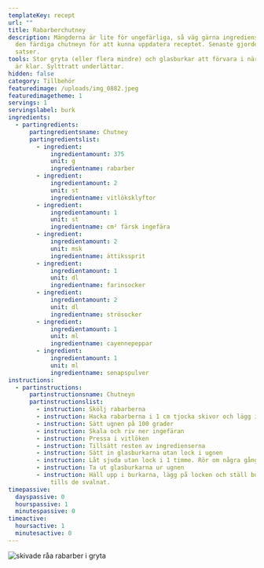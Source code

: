 ```yaml
---
templateKey: recept
url: ""
title: Rabarberchutney
description: Mängderna är lite för ungefärliga, så väg gärna ingredienserna och
  den färdiga chutneyn för att kunna uppdatera receptet. Senaste gjorde vi 8
  satser.
tools: Stor gryta (eller flera mindre) och glasburkar att förvara i när chutneyn
  är klar. Sylttratt underlättar.
hidden: false
category: Tillbehör
featuredimage: /uploads/img_0882.jpeg
featuredimagetheme: 1
servings: 1
servingslabel: burk
ingredients:
  - partingredients:
      partingredientsname: Chutney
      partingredientslist:
        - ingredient:
            ingredientamount: 375
            unit: g
            ingredientname: rabarber
        - ingredient:
            ingredientamount: 2
            unit: st
            ingredientname: vitlöksklyftor
        - ingredient:
            ingredientamount: 1
            unit: st
            ingredientname: cm² färsk ingefära
        - ingredient:
            ingredientamount: 2
            unit: msk
            ingredientname: ättikssprit
        - ingredient:
            ingredientamount: 1
            unit: dl
            ingredientname: farinsocker
        - ingredient:
            ingredientamount: 2
            unit: dl
            ingredientname: strösocker
        - ingredient:
            ingredientamount: 1
            unit: ml
            ingredientname: cayennepeppar
        - ingredient:
            ingredientamount: 1
            unit: ml
            ingredientname: senapspulver
instructions:
  - partinstructions:
      partinstructionsname: Chutneyn
      partinstructionslist:
        - instruction: Skölj rabarberna
        - instruction: Hacka rabarberna i 1 cm tjocka skivor och lägg i grytan
        - instruction: Sätt ugnen på 100 grader
        - instruction: Skala och riv ner ingefäran
        - instruction: Pressa i vitlöken
        - instruction: Tillsätt resten av ingredienserna
        - instruction: Sätt in glasburkarna utan lock i ugnen
        - instruction: Låt sjuda utan lock i 1 timme. Rör om några gånger under tiden.
        - instruction: Ta ut glasburkarna ur ugnen
        - instruction: Häll upp i burkarna, lägg på locken och ställ burkarna upp-och-ner
            tills de svalnat.
timepassive:
  dayspassive: 0
  hourspassive: 1
  minutespassive: 0
timeactive:
  hoursactive: 1
  minutesactive: 0
---
```

![skivade råa rabarber i gryta](/uploads/img_0880.jpeg)